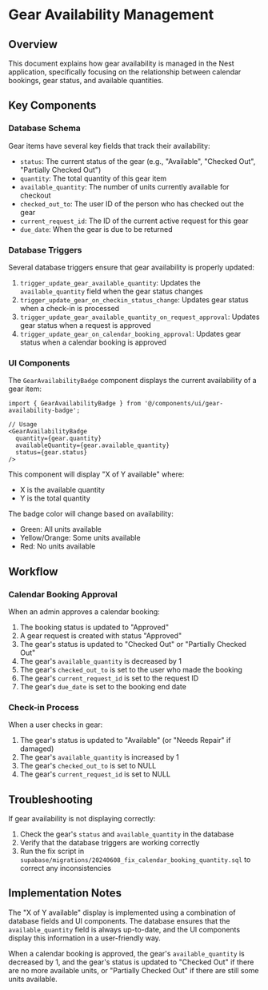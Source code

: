 # Gear Availability Management

## Overview

This document explains how gear availability is managed in the Nest application, specifically focusing on the relationship between calendar bookings, gear status, and available quantities.

## Key Components

### Database Schema

Gear items have several key fields that track their availability:

- `status`: The current status of the gear (e.g., "Available", "Checked Out", "Partially Checked Out")
- `quantity`: The total quantity of this gear item
- `available_quantity`: The number of units currently available for checkout
- `checked_out_to`: The user ID of the person who has checked out the gear
- `current_request_id`: The ID of the current active request for this gear
- `due_date`: When the gear is due to be returned

### Database Triggers

Several database triggers ensure that gear availability is properly updated:

1. `trigger_update_gear_available_quantity`: Updates the `available_quantity` field when the gear status changes
2. `trigger_update_gear_on_checkin_status_change`: Updates gear status when a check-in is processed
3. `trigger_update_gear_available_quantity_on_request_approval`: Updates gear status when a request is approved
4. `trigger_update_gear_on_calendar_booking_approval`: Updates gear status when a calendar booking is approved

### UI Components

The `GearAvailabilityBadge` component displays the current availability of a gear item:

```tsx
import { GearAvailabilityBadge } from '@/components/ui/gear-availability-badge';

// Usage
<GearAvailabilityBadge 
  quantity={gear.quantity} 
  availableQuantity={gear.available_quantity} 
  status={gear.status} 
/>
```

This component will display "X of Y available" where:

- X is the available quantity
- Y is the total quantity

The badge color will change based on availability:

- Green: All units available
- Yellow/Orange: Some units available
- Red: No units available

## Workflow

### Calendar Booking Approval

When an admin approves a calendar booking:

1. The booking status is updated to "Approved"
2. A gear request is created with status "Approved"
3. The gear's status is updated to "Checked Out" or "Partially Checked Out"
4. The gear's `available_quantity` is decreased by 1
5. The gear's `checked_out_to` is set to the user who made the booking
6. The gear's `current_request_id` is set to the request ID
7. The gear's `due_date` is set to the booking end date

### Check-in Process

When a user checks in gear:

1. The gear's status is updated to "Available" (or "Needs Repair" if damaged)
2. The gear's `available_quantity` is increased by 1
3. The gear's `checked_out_to` is set to NULL
4. The gear's `current_request_id` is set to NULL

## Troubleshooting

If gear availability is not displaying correctly:

1. Check the gear's `status` and `available_quantity` in the database
2. Verify that the database triggers are working correctly
3. Run the fix script in `supabase/migrations/20240608_fix_calendar_booking_quantity.sql` to correct any inconsistencies

## Implementation Notes

The "X of Y available" display is implemented using a combination of database fields and UI components. The database ensures that the `available_quantity` field is always up-to-date, and the UI components display this information in a user-friendly way.

When a calendar booking is approved, the gear's `available_quantity` is decreased by 1, and the gear's status is updated to "Checked Out" if there are no more available units, or "Partially Checked Out" if there are still some units available.
